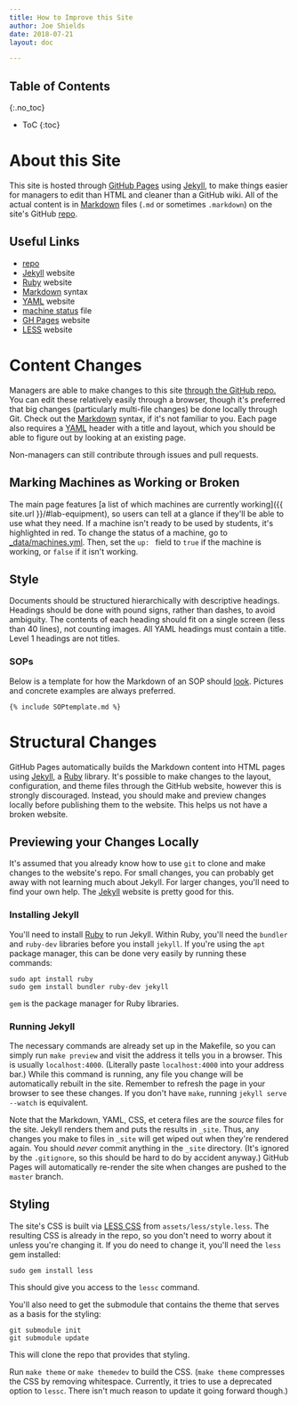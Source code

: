 ```yaml
---
title: How to Improve this Site
author: Joe Shields
date: 2018-07-21
layout: doc

---
```


## Table of Contents
{:.no_toc}
* ToC
{:toc}

# About this Site
This site is hosted through [GitHub Pages][GH Pages] using [Jekyll], 
to make things easier for managers to edit than HTML and cleaner than a GitHub wiki.
All of the actual content is in [Markdown] files (`.md` or sometimes `.markdown`) on the site's GitHub [repo].

## Useful Links
- [repo]
- [Jekyll] website
- [Ruby] website
- [Markdown] syntax
- [YAML] website
- [machine status] file
- [GH Pages] website
- [LESS] website

# Content Changes
Managers are able to make changes to this site [through the GitHub repo.][repo]
You can edit these relatively easily through a browser, 
though it's preferred that big changes (particularly multi-file changes) be done locally through Git.
Check out the [Markdown] syntax, if it's not familiar to you.
Each page also requires a [YAML] header with a title and layout, which you should be able to figure out by looking at an existing page.

Non-managers can still contribute through issues and pull requests.

## Marking Machines as Working or Broken
The main page features [a list of which machines are currently working]({{ site.url }}/#lab-equipment),
so users can tell at a glance if they'll be able to use what they need.
If a machine isn't ready to be used by students, it's highlighted in red.
To change the status of a machine, go to [_data/machines.yml][machine status].
Then, set the `up: ` field to `true` if the machine is working, or `false` if it isn't working.

## Style
Documents should be structured hierarchically with descriptive headings.
Headings should be done with pound signs, rather than dashes, to avoid ambiguity.
The contents of each heading should fit on a single screen (less than 40 lines), not counting images.
All YAML headings must contain a title. Level 1 headings are not titles.

### SOPs
Below is a template for how the Markdown of an SOP should [look](SOPtemplate.html). Pictures and concrete examples are always preferred.

```
{% include SOPtemplate.md %}
```

# Structural Changes
GitHub Pages automatically builds the Markdown content into HTML pages using [Jekyll], a [Ruby] library.
It's possible to make changes to the layout, configuration, and theme files through the GitHub website,
however this is strongly discouraged. 
Instead, you should make and preview changes locally before publishing them to the website. 
This helps us not have a broken website.

## Previewing your Changes Locally
It's assumed that you already know how to use `git` to clone and make changes to the website's repo.
For small changes, you can probably get away with not learning much about Jekyll.
For larger changes, you'll need to find your own help. The [Jekyll] website is pretty good for this.

### Installing Jekyll
You'll need to install [Ruby] to run Jekyll. 
Within Ruby, you'll need the `bundler` and `ruby-dev` libraries before you install `jekyll`.
If you're using the `apt` package manager, this can be done very easily by running these commands:

```
sudo apt install ruby
sudo gem install bundler ruby-dev jekyll
```

`gem` is the package manager for Ruby libraries.

### Running Jekyll
The necessary commands are already set up in the Makefile, 
so you can simply run `make preview` and visit the address it tells you in a browser.
This is usually `localhost:4000`. (Literally paste `localhost:4000` into your address bar.) 
While this command is running, any file you change will be automatically rebuilt in the site.
Remember to refresh the page in your browser to see these changes.
If you don't have `make`, running `jekyll serve --watch` is equivalent.

Note that the Markdown, YAML, CSS, et cetera files are the *source* files for the site. 
Jekyll renders them and puts the results in `_site`.
Thus, any changes you make to files in `_site` will get wiped out when they're rendered again.
You should *never* commit anything in the `_site` directory. 
(It's ignored by the `.gitignore`, so this should be hard to do by accident anyway.)
GitHub Pages will automatically re-render the site when changes are pushed to the `master` branch.

## Styling 
The site's CSS is built via [LESS CSS][LESS] from `assets/less/style.less`.
The resulting CSS is already in the repo, so you don't need to worry about it unless you're changing it.
If you do need to change it, you'll need the `less` gem installed:

```
sudo gem install less
```

This should give you access to the `lessc` command.

You'll also need to get the submodule that contains the theme that serves as a basis for the styling:

```
git submodule init
git submodule update
```

This will clone the repo that provides that styling.

Run `make theme` or `make themedev` to build the CSS.
(`make theme` compresses the CSS by removing whitespace. Currently, it tries to use a deprecated option to `lessc`. There isn't much reason to update it going forward though.)

[repo]: https://github.com/psu-epl/psu-epl.github.com/
[Jekyll]: https://jekyllrb.com/
[Ruby]: https://www.ruby-lang.org/en/
[Markdown]: https://daringfireball.net/projects/markdown/syntax
[YAML]: http://yaml.org/
[machine status]: https://github.com/psu-epl/psu-epl.github.com/blob/master/_data/machines.yml
[GH Pages]: https://pages.github.com/
[LESS]: http://lesscss.org/
